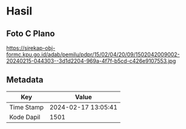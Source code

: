 # Hasil

## Foto C Plano

https://sirekap-obj-formc.kpu.go.id/adab/pemilu/pdpr/15/02/04/20/09/1502042009002-20240215-044303--3d1d2204-969a-4f7f-b5cd-c426e9107553.jpg


## Metadata

| Key        | Value               |
| ---------- | ------------------- |
| Time Stamp | 2024-02-17 13:05:41 |
| Kode Dapil | 1501                |




